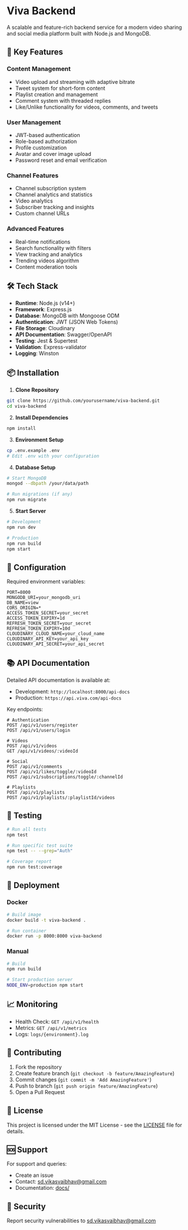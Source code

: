 # Viva Backend

A scalable and feature-rich backend service for a modern video sharing and social media platform built with Node.js and MongoDB.

## 🌟 Key Features

### Content Management
- Video upload and streaming with adaptive bitrate
- Tweet system for short-form content
- Playlist creation and management
- Comment system with threaded replies
- Like/Unlike functionality for videos, comments, and tweets

### User Management
- JWT-based authentication
- Role-based authorization
- Profile customization
- Avatar and cover image upload
- Password reset and email verification

### Channel Features
- Channel subscription system
- Channel analytics and statistics
- Video analytics
- Subscriber tracking and insights
- Custom channel URLs

### Advanced Features
- Real-time notifications
- Search functionality with filters
- View tracking and analytics
- Trending videos algorithm
- Content moderation tools

## 🛠️ Tech Stack

- **Runtime**: Node.js (v14+)
- **Framework**: Express.js
- **Database**: MongoDB with Mongoose ODM
- **Authentication**: JWT (JSON Web Tokens)
- **File Storage**: Cloudinary
- **API Documentation**: Swagger/OpenAPI
- **Testing**: Jest & Supertest
- **Validation**: Express-validator
- **Logging**: Winston

## 📦 Installation

1. **Clone Repository**
```bash
git clone https://github.com/yourusername/viva-backend.git
cd viva-backend
```

2. **Install Dependencies**
```bash
npm install
```

3. **Environment Setup**
```bash
cp .env.example .env
# Edit .env with your configuration
```

4. **Database Setup**
```bash
# Start MongoDB
mongod --dbpath /your/data/path

# Run migrations (if any)
npm run migrate
```

5. **Start Server**
```bash
# Development
npm run dev

# Production
npm run build
npm start
```

## 🔧 Configuration

Required environment variables:

```env
PORT=8000
MONGODB_URI=your_mongodb_uri
DB_NAME=view
CORS_ORIGIN=*
ACCESS_TOKEN_SECRET=your_secret
ACCESS_TOKEN_EXPIRY=1d
REFRESH_TOKEN_SECRET=your_secret
REFRESH_TOKEN_EXPIRY=10d
CLOUDINARY_CLOUD_NAME=your_cloud_name
CLOUDINARY_API_KEY=your_api_key
CLOUDINARY_API_SECRET=your_api_secret
```

## 📚 API Documentation

Detailed API documentation is available at:
- Development: `http://localhost:8000/api-docs`
- Production: `https://api.viva.com/api-docs`

Key endpoints:

```http
# Authentication
POST /api/v1/users/register
POST /api/v1/users/login

# Videos
POST /api/v1/videos
GET /api/v1/videos/:videoId

# Social
POST /api/v1/comments
POST /api/v1/likes/toggle/:videoId
POST /api/v1/subscriptions/toggle/:channelId

# Playlists
POST /api/v1/playlists
POST /api/v1/playlists/:playlistId/videos
```

## 🧪 Testing

```bash
# Run all tests
npm test

# Run specific test suite
npm test -- --grep="Auth"

# Coverage report
npm run test:coverage
```

## 🚀 Deployment

### Docker
```bash
# Build image
docker build -t viva-backend .

# Run container
docker run -p 8000:8000 viva-backend
```

### Manual
```bash
# Build
npm run build

# Start production server
NODE_ENV=production npm start
```

## 📈 Monitoring

- Health Check: `GET /api/v1/health`
- Metrics: `GET /api/v1/metrics`
- Logs: `logs/{environment}.log`

## 🤝 Contributing

1. Fork the repository
2. Create feature branch (`git checkout -b feature/AmazingFeature`)
3. Commit changes (`git commit -m 'Add AmazingFeature'`)
4. Push to branch (`git push origin feature/AmazingFeature`)
5. Open a Pull Request

## 📜 License

This project is licensed under the MIT License - see the [LICENSE](LICENSE) file for details.

## 🆘 Support

For support and queries:
- Create an issue
- Contact: sd.vikasvaibhav@gmail.com
- Documentation: [docs/](./docs)

## 🔐 Security

Report security vulnerabilities to sd.vikasvaibhav@gmail.com

